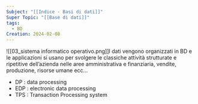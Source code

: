 ```yaml
---
Subject: "[[Indice - Basi di dati]]"
Super Topic: "[[Base di dati]]"
tags:
  - BD
Creation: 2024-02-08
---
```

![[03_sistema informatico operativo.png]]I dati vengono organizzati in BD e le applicazioni si usano per svolgere le classiche attività strutturate e ripetitive dell’azienda nelle aree amministrativa e finanziaria, vendite, produzione, risorse umane ecc…

- DP : data processing
- EDP : electronic data processing
- TPS : Transaction Processing system